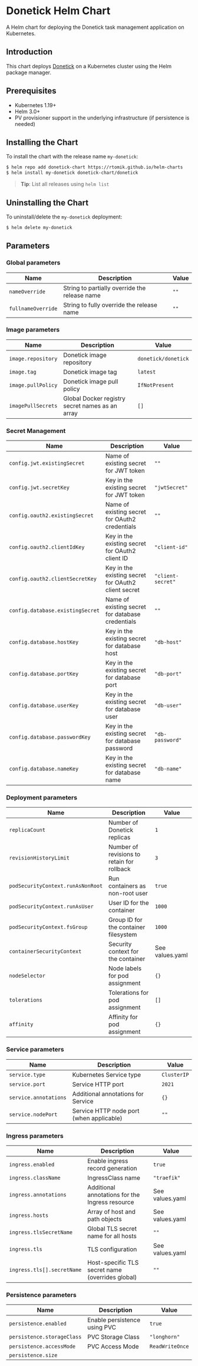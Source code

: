 # Donetick Helm Chart

A Helm chart for deploying the Donetick task management application on Kubernetes.

## Introduction

This chart deploys [Donetick](https://github.com/donetick/donetick) on a Kubernetes cluster using the Helm package manager. 

## Prerequisites

- Kubernetes 1.19+
- Helm 3.0+
- PV provisioner support in the underlying infrastructure (if persistence is needed)

## Installing the Chart

To install the chart with the release name `my-donetick`:

```bash
$ helm repo add donetick-chart https://rtomik.github.io/helm-charts
$ helm install my-donetick donetick-chart/donetick
```

> **Tip**: List all releases using `helm list`

## Uninstalling the Chart

To uninstall/delete the `my-donetick` deployment:

```bash
$ helm delete my-donetick
```

## Parameters

### Global parameters

| Name                   | Description                                                                         | Value |
|------------------------|-------------------------------------------------------------------------------------|-------|
| `nameOverride`         | String to partially override the release name                                       | `""`  |
| `fullnameOverride`     | String to fully override the release name                                           | `""`  |

### Image parameters

| Name                    | Description                                                                          | Value              |
|-------------------------|--------------------------------------------------------------------------------------|--------------------|
| `image.repository`      | Donetick image repository                                                           | `donetick/donetick` |
| `image.tag`             | Donetick image tag                                                                  | `latest`          |
| `image.pullPolicy`      | Donetick image pull policy                                                          | `IfNotPresent`     |
| `imagePullSecrets`      | Global Docker registry secret names as an array                                      | `[]`               |

### Secret Management

| Name                                   | Description                                                        | Value               |
|----------------------------------------|--------------------------------------------------------------------|---------------------|
| `config.jwt.existingSecret`            | Name of existing secret for JWT token                             | `""`                |
| `config.jwt.secretKey`                 | Key in the existing secret for JWT token                          | `"jwtSecret"`       |
| `config.oauth2.existingSecret`         | Name of existing secret for OAuth2 credentials                    | `""`                |
| `config.oauth2.clientIdKey`            | Key in the existing secret for OAuth2 client ID                   | `"client-id"`       |
| `config.oauth2.clientSecretKey`        | Key in the existing secret for OAuth2 client secret               | `"client-secret"`   |
| `config.database.existingSecret`       | Name of existing secret for database credentials                  | `""`                |
| `config.database.hostKey`              | Key in the existing secret for database host                      | `"db-host"`         |
| `config.database.portKey`              | Key in the existing secret for database port                      | `"db-port"`         |
| `config.database.userKey`              | Key in the existing secret for database user                      | `"db-user"`         |
| `config.database.passwordKey`          | Key in the existing secret for database password                  | `"db-password"`     |
| `config.database.nameKey`              | Key in the existing secret for database name                      | `"db-name"`         |

### Deployment parameters

| Name                                 | Description                                                              | Value     |
|--------------------------------------|--------------------------------------------------------------------------|-----------|
| `replicaCount`                       | Number of Donetick replicas                                              | `1`       |
| `revisionHistoryLimit`               | Number of revisions to retain for rollback                               | `3`       |
| `podSecurityContext.runAsNonRoot`    | Run containers as non-root user                                          | `true`    |
| `podSecurityContext.runAsUser`       | User ID for the container                                                | `1000`    |
| `podSecurityContext.fsGroup`         | Group ID for the container filesystem                                    | `1000`    |
| `containerSecurityContext`           | Security context for the container                                       | See values.yaml |
| `nodeSelector`                       | Node labels for pod assignment                                           | `{}`      |
| `tolerations`                        | Tolerations for pod assignment                                           | `[]`      |
| `affinity`                           | Affinity for pod assignment                                              | `{}`      |

### Service parameters

| Name                       | Description                                          | Value       |
|----------------------------|------------------------------------------------------|-------------|
| `service.type`             | Kubernetes Service type                              | `ClusterIP` |
| `service.port`             | Service HTTP port                                    | `2021`      |
| `service.annotations`      | Additional annotations for Service                   | `{}`        |
| `service.nodePort`         | Service HTTP node port (when applicable)             | `""`        |

### Ingress parameters

| Name                       | Description                                          | Value                |
|----------------------------|------------------------------------------------------|----------------------|
| `ingress.enabled`          | Enable ingress record generation                     | `true`               |
| `ingress.className`        | IngressClass name                                    | `"traefik"`          |
| `ingress.annotations`      | Additional annotations for the Ingress resource      | See values.yaml      |
| `ingress.hosts`            | Array of host and path objects                       | See values.yaml      |
| `ingress.tlsSecretName`    | Global TLS secret name for all hosts                 | `""`                 |
| `ingress.tls`              | TLS configuration                                    | See values.yaml      |
| `ingress.tls[].secretName` | Host-specific TLS secret name (overrides global)     | `""`                 |

### Persistence parameters

| Name                          | Description                                          | Value         |
|-------------------------------|------------------------------------------------------|---------------|
| `persistence.enabled`         | Enable persistence using PVC                         | `true`        |
| `persistence.storageClass`    | PVC Storage Class                                    | `"longhorn"`  |
| `persistence.accessMode`      | PVC Access Mode                                      | `ReadWriteOnce` |
| `persistence.size`            |